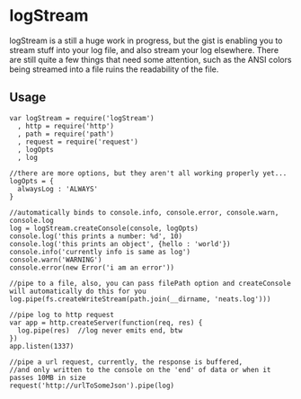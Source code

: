 
logStream
========

logStream is a still a huge work in progress, but the gist is enabling you to stream stuff into your log file, and also stream your log elsewhere.
There are still quite a few things that need some attention, such as the ANSI colors being streamed into a file ruins the readability of the file.

Usage
----
```
var logStream = require('logStream') 
  , http = require('http')
  , path = require('path')
  , request = require('request')
  , logOpts
  , log

//there are more options, but they aren't all working properly yet...
logOpts = {
  alwaysLog : 'ALWAYS'
}

//automatically binds to console.info, console.error, console.warn, console.log
log = logStream.createConsole(console, logOpts) 
console.log('this prints a number: %d', 10)
console.log('this prints an object', {hello : 'world'})
console.info('currently info is same as log')
console.warn('WARNING')
console.error(new Error('i am an error'))

//pipe to a file, also, you can pass filePath option and createConsole will automatically do this for you
log.pipe(fs.createWriteStream(path.join(__dirname, 'neats.log'))) 

//pipe log to http request
var app = http.createServer(function(req, res) {
  log.pipe(res)  //log never emits end, btw
})
app.listen(1337)

//pipe a url request, currently, the response is buffered, 
//and only written to the console on the 'end' of data or when it passes 10MB in size
request('http://urlToSomeJson').pipe(log)

```
